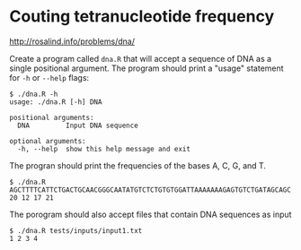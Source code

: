 # Couting tetranucleotide frequency

http://rosalind.info/problems/dna/

Create a program called `dna.R` that will accept a sequence of DNA as a single positional argument. The program should print a "usage" statement for `-h` or `--help` flags:

```
$ ./dna.R -h
usage: ./dna.R [-h] DNA

positional arguments:
  DNA         Input DNA sequence

optional arguments:
  -h, --help  show this help message and exit
```

The progran should print the frequencies of the bases A, C, G, and T.

```
$ ./dna.R AGCTTTTCATTCTGACTGCAACGGGCAATATGTCTCTGTGTGGATTAAAAAAAGAGTGTCTGATAGCAGC
20 12 17 21
```

The porogram should also accept files that contain DNA sequences as input

```
$ ./dna.R tests/inputs/input1.txt
1 2 3 4
```